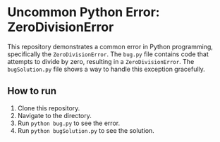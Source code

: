 # Uncommon Python Error: ZeroDivisionError

This repository demonstrates a common error in Python programming, specifically the `ZeroDivisionError`.
The `bug.py` file contains code that attempts to divide by zero, resulting in a `ZeroDivisionError`.
The `bugSolution.py` file shows a way to handle this exception gracefully.

## How to run

1.  Clone this repository.
2.  Navigate to the directory.
3.  Run `python bug.py` to see the error.
4.  Run `python bugSolution.py` to see the solution.
